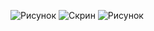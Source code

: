 ![Рисунок](https://user-images.githubusercontent.com/71172186/97995002-0a305780-1df7-11eb-9e02-b924c48a62bf.png)
![Скрин](https://user-images.githubusercontent.com/71172186/98021192-10353100-1e15-11eb-9988-ef00a0019026.png)
![Рисунок](https://user-images.githubusercontent.com/71172186/98021445-64d8ac00-1e15-11eb-8ce0-96ddc54659f2.png)

